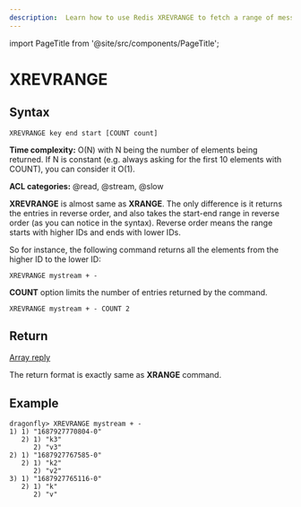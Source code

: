 ```yaml
---
description:  Learn how to use Redis XREVRANGE to fetch a range of messages from a stream in reverse order.
---
```


import PageTitle from '@site/src/components/PageTitle';

# XREVRANGE

<PageTitle title="Redis XREVRANGE Command (Documentation) | Dragonfly" />

## Syntax

	XREVRANGE key end start [COUNT count]

**Time complexity:** O(N) with N being the number of elements
being returned. If N is constant (e.g. always asking for the
first 10 elements with COUNT), you can consider it O(1).

**ACL categories:** @read, @stream, @slow

**XREVRANGE** is almost same as **XRANGE**. The only difference
is it returns the entries in reverse order, and also takes the
start-end range in reverse order (as you can notice in the
syntax). Reverse order means the range starts with higher IDs
and ends with lower IDs.

So for instance, the following command returns all the
elements from the higher ID to the lower ID:
```shell
XREVRANGE mystream + -
```

**COUNT** option limits the number of entries returned by
the command.
```shell
XREVRANGE mystream + - COUNT 2
```

## Return
[Array reply](https://redis.io/docs/reference/protocol-spec/#arrays)

The return format is exactly same as **XRANGE** command.

## Example

```shell
dragonfly> XREVRANGE mystream + - 
1) 1) "1687927770804-0"
   2) 1) "k3"
      2) "v3"
2) 1) "1687927767585-0"
   2) 1) "k2"
      2) "v2"
3) 1) "1687927765116-0"
   2) 1) "k"
      2) "v"
```
